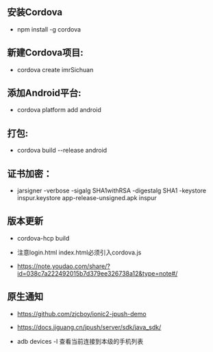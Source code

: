 ## 安装Cordova
- npm install -g cordova

## 新建Cordova项目:
- cordova create imrSichuan

## 添加Android平台:
- cordova platform add android

## 打包:
- cordova build --release android

## 证书加密：
- jarsigner -verbose -sigalg SHA1withRSA -digestalg SHA1 -keystore inspur.keystore app-release-unsigned.apk inspur




## 版本更新
- cordova-hcp build
- 注意login.html index.html必须引入cordova.js



- https://note.youdao.com/share/?id=038c7a222492015b7d379ee326738a12&type=note#/

## 原生通知
- https://github.com/zjcboy/ionic2-jpush-demo
- https://docs.jiguang.cn/jpush/server/sdk/java_sdk/

- adb devices -l 查看当前连接到本级的手机列表